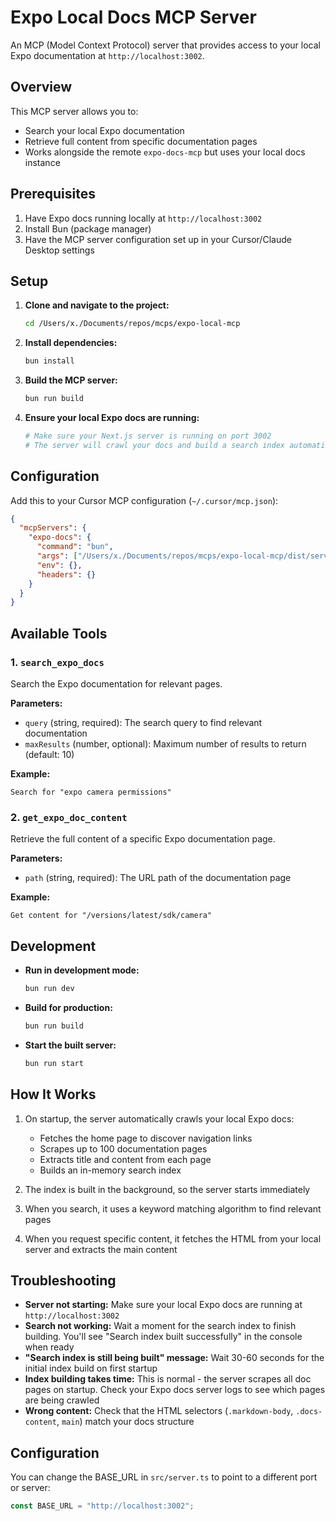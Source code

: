 # Expo Local Docs MCP Server

An MCP (Model Context Protocol) server that provides access to your local Expo documentation at `http://localhost:3002`.

## Overview

This MCP server allows you to:

- Search your local Expo documentation
- Retrieve full content from specific documentation pages
- Works alongside the remote `expo-docs-mcp` but uses your local docs instance

## Prerequisites

1. Have Expo docs running locally at `http://localhost:3002`
2. Install Bun (package manager)
3. Have the MCP server configuration set up in your Cursor/Claude Desktop settings

## Setup

1. **Clone and navigate to the project:**

   ```bash
   cd /Users/x./Documents/repos/mcps/expo-local-mcp
   ```

2. **Install dependencies:**

   ```bash
   bun install
   ```

3. **Build the MCP server:**

   ```bash
   bun run build
   ```

4. **Ensure your local Expo docs are running:**
   ```bash
   # Make sure your Next.js server is running on port 3002
   # The server will crawl your docs and build a search index automatically
   ```

## Configuration

Add this to your Cursor MCP configuration (`~/.cursor/mcp.json`):

```json
{
  "mcpServers": {
    "expo-docs": {
      "command": "bun",
      "args": ["/Users/x./Documents/repos/mcps/expo-local-mcp/dist/server.js"],
      "env": {},
      "headers": {}
    }
  }
}
```

## Available Tools

### 1. `search_expo_docs`

Search the Expo documentation for relevant pages.

**Parameters:**

- `query` (string, required): The search query to find relevant documentation
- `maxResults` (number, optional): Maximum number of results to return (default: 10)

**Example:**

```
Search for "expo camera permissions"
```

### 2. `get_expo_doc_content`

Retrieve the full content of a specific Expo documentation page.

**Parameters:**

- `path` (string, required): The URL path of the documentation page

**Example:**

```
Get content for "/versions/latest/sdk/camera"
```

## Development

- **Run in development mode:**

  ```bash
  bun run dev
  ```

- **Build for production:**

  ```bash
  bun run build
  ```

- **Start the built server:**
  ```bash
  bun run start
  ```

## How It Works

1. On startup, the server automatically crawls your local Expo docs:

   - Fetches the home page to discover navigation links
   - Scrapes up to 100 documentation pages
   - Extracts title and content from each page
   - Builds an in-memory search index

2. The index is built in the background, so the server starts immediately
3. When you search, it uses a keyword matching algorithm to find relevant pages
4. When you request specific content, it fetches the HTML from your local server and extracts the main content

## Troubleshooting

- **Server not starting:** Make sure your local Expo docs are running at `http://localhost:3002`
- **Search not working:** Wait a moment for the search index to finish building. You'll see "Search index built successfully" in the console when ready
- **"Search index is still being built" message:** Wait 30-60 seconds for the initial index build on first startup
- **Index building takes time:** This is normal - the server scrapes all doc pages on startup. Check your Expo docs server logs to see which pages are being crawled
- **Wrong content:** Check that the HTML selectors (`.markdown-body`, `.docs-content`, `main`) match your docs structure

## Configuration

You can change the BASE_URL in `src/server.ts` to point to a different port or server:

```typescript
const BASE_URL = "http://localhost:3002";
```
